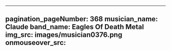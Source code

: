 ------
pagination_pageNumber: 368
musician_name: Claude
band_name: Eagles Of Death Metal
img_src: images/musician0376.png
onmouseover_src: 
------